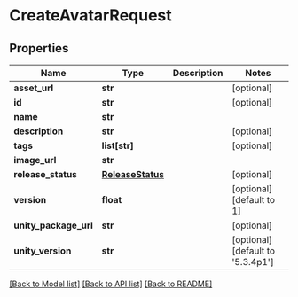 # CreateAvatarRequest


## Properties
Name | Type | Description | Notes
------------ | ------------- | ------------- | -------------
**asset_url** | **str** |  | [optional] 
**id** | **str** |  | [optional] 
**name** | **str** |  | 
**description** | **str** |  | [optional] 
**tags** | **list[str]** |   | [optional] 
**image_url** | **str** |  | 
**release_status** | [**ReleaseStatus**](ReleaseStatus.md) |  | [optional] 
**version** | **float** |  | [optional] [default to 1]
**unity_package_url** | **str** |  | [optional] 
**unity_version** | **str** |  | [optional] [default to '5.3.4p1']

[[Back to Model list]](../README.md#documentation-for-models) [[Back to API list]](../README.md#documentation-for-api-endpoints) [[Back to README]](../README.md)


